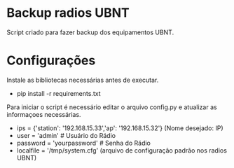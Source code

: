 # Backup radios UBNT 
Script criado para fazer backup dos equipamentos UBNT.

# Configurações

Instale as bibliotecas necessárias antes de executar. 

* pip install -r requirements.txt

Para iniciar o script é necessário editar o arquivo config.py e atualizar as informaçoes necessárias.

* ips = {'station': '192.168.15.33','ap': '192.168.15.32'} (Nome desejado: IP)
* user = 'admin'		# Usuário do Rádio
* password = 'yourpassword'			# Senha do Rádio
* localfile = '/tmp/system.cfg' (arquivo de configuração padrão nos radios UBNT)
